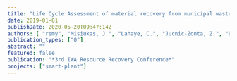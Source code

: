 ```yaml
---
title: "Life Cycle Assessment of material recovery from municipal wastewater: circular economy with environmental benefits?"
date: 2019-01-01
publishDate: 2020-05-20T09:47:14Z
authors: [ "remy", "Misiukas, J.", "Lahaye, C.", "Jucnic-Zonta, Z.", "Baeza, J.", "Frison, N.", "Ferreira, B.", "Gorostegi, N.", "Ponsa, S.", "Colon, J.", "Enriques, L." ]
publication_types: ["0"]
abstract: ""
featured: false
publication: "*3rd IWA Resource Recovery Conference*"
projects: ["smart-plant"]
---
```


